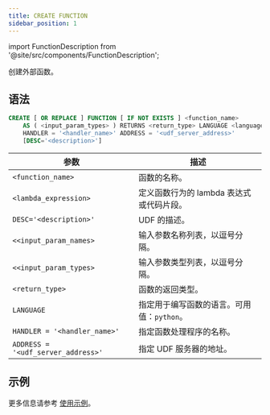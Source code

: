 ```yaml
---
title: CREATE FUNCTION
sidebar_position: 1
---
```

import FunctionDescription from '@site/src/components/FunctionDescription';

<FunctionDescription description="Introduced or updated: v1.2.339"/>

创建外部函数。

## 语法

```sql
CREATE [ OR REPLACE ] FUNCTION [ IF NOT EXISTS ] <function_name> 
    AS ( <input_param_types> ) RETURNS <return_type> LANGUAGE <language_name> 
    HANDLER = '<handler_name>' ADDRESS = '<udf_server_address>' 
    [DESC='<description>']
```

| 参数             | 描述                                                                                       |
|-----------------------|---------------------------------------------------------------------------------------------------|
| `<function_name>`     | 函数的名称。                                                                        |
| `<lambda_expression>` | 定义函数行为的 lambda 表达式或代码片段。                          |
| `DESC='<description>'`  | UDF 的描述。|
| `<<input_param_names>`| 输入参数名称列表，以逗号分隔。|
| `<<input_param_types>`| 输入参数类型列表，以逗号分隔。|
| `<return_type>`       | 函数的返回类型。                                                                  |
| `LANGUAGE`            | 指定用于编写函数的语言。可用值：`python`。                    |
| `HANDLER = '<handler_name>'` | 指定函数处理程序的名称。                                               |
| `ADDRESS = '<udf_server_address>'` | 指定 UDF 服务器的地址。                                             |

## 示例

更多信息请参考 [使用示例](/guides/query/external-function#usage-examples)。